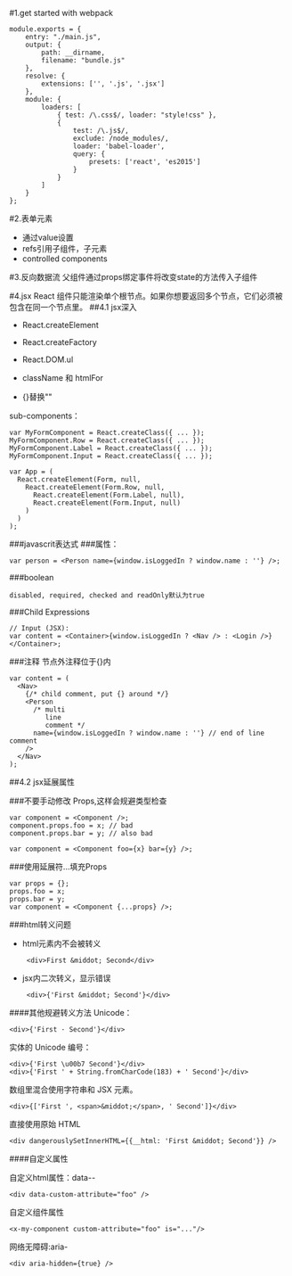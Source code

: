 #1.get started with webpack

	module.exports = {
	    entry: "./main.js",
	    output: {
	        path: __dirname,
	        filename: "bundle.js"
	    },
	    resolve: {
	        extensions: ['', '.js', '.jsx']
	    },
	    module: {
	        loaders: [
	            { test: /\.css$/, loader: "style!css" },
	            {
	                test: /\.js$/,
	                exclude: /node_modules/,
	                loader: 'babel-loader',
	                query: {
	                    presets: ['react', 'es2015']
	                }
	            }
	        ]
	    }
	};

#2.表单元素

 - 通过value设置
 - refs引用子组件，子元素
 - controlled components

#3.反向数据流
父组件通过props绑定事件将改变state的方法传入子组件

#4.jsx
React 组件只能渲染单个根节点。如果你想要返回多个节点，它们必须被包含在同一个节点里。
##4.1 jsx深入

 - React.createElement
 - React.createFactory
 - React.DOM.ul
 

 - className 和 htmlFor
 - {}替换""

sub-components：

	var MyFormComponent = React.createClass({ ... });
	MyFormComponent.Row = React.createClass({ ... });
	MyFormComponent.Label = React.createClass({ ... });
	MyFormComponent.Input = React.createClass({ ... });
	
	var App = (
	  React.createElement(Form, null,
	    React.createElement(Form.Row, null,
	      React.createElement(Form.Label, null),
	      React.createElement(Form.Input, null)
	    )
	  )
	);

###javascrit表达式
###属性：

	var person = <Person name={window.isLoggedIn ? window.name : ''} />;

###boolean

	disabled, required, checked and readOnly默认为true

###Child Expressions

	// Input (JSX):
	var content = <Container>{window.isLoggedIn ? <Nav /> : <Login />}</Container>;

###注释
节点外注释位于{}内

	var content = (
	  <Nav>
	    {/* child comment, put {} around */}
	    <Person
	      /* multi
	         line
	         comment */
	      name={window.isLoggedIn ? window.name : ''} // end of line comment
	    />
	  </Nav>
	);

##4.2 jsx延展属性

###不要手动修改 Props,这样会规避类型检查

	var component = <Component />;
	component.props.foo = x; // bad
	component.props.bar = y; // also bad
	
	var component = <Component foo={x} bar={y} />;

###使用延展符...填充Props

	var props = {};
	props.foo = x;
	props.bar = y;
	var component = <Component {...props} />;


###html转义问题

 - html元素内不会被转义
	 
		<div>First &middot; Second</div>

 - jsx内二次转义，显示错误

	 	<div>{'First &middot; Second'}</div>


####其他规避转义方法
Unicode：

	<div>{'First · Second'}</div>
实体的 Unicode 编号：

	<div>{'First \u00b7 Second'}</div>
	<div>{'First ' + String.fromCharCode(183) + ' Second'}</div>

数组里混合使用字符串和 JSX 元素。

	<div>{['First ', <span>&middot;</span>, ' Second']}</div>

直接使用原始 HTML

	<div dangerouslySetInnerHTML={{__html: 'First &middot; Second'}} />

####自定义属性

自定义html属性：data-*-*

	<div data-custom-attribute="foo" />

自定义组件属性

	<x-my-component custom-attribute="foo" is="..."/>

网络无障碍:aria-

	<div aria-hidden={true} />